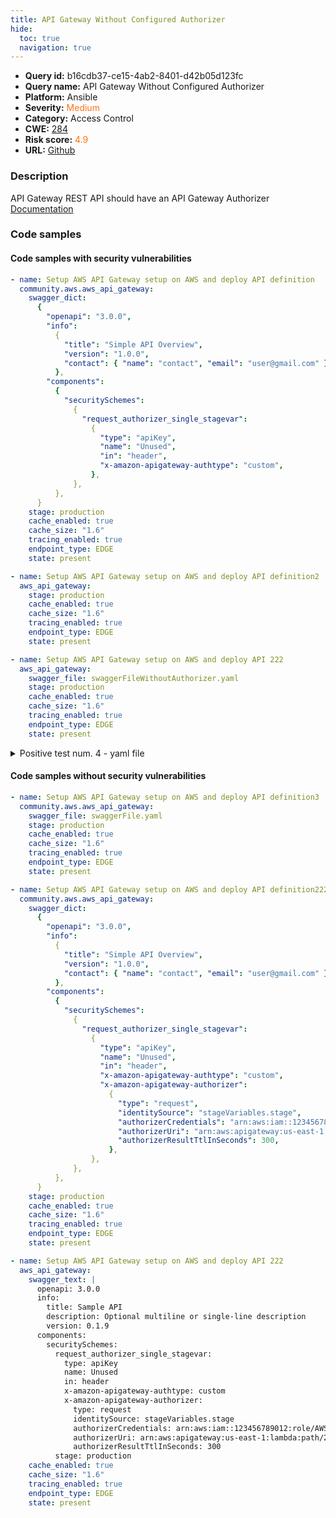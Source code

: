 ```yaml
---
title: API Gateway Without Configured Authorizer
hide:
  toc: true
  navigation: true
---
```


<style>
  .highlight .hll {
    background-color: #ff171742;
  }
  .md-content {
    max-width: 1100px;
    margin: 0 auto;
  }
</style>

-   **Query id:** b16cdb37-ce15-4ab2-8401-d42b05d123fc
-   **Query name:** API Gateway Without Configured Authorizer
-   **Platform:** Ansible
-   **Severity:** <span style="color:#ff7213">Medium</span>
-   **Category:** Access Control
-   **CWE:** <a href="https://cwe.mitre.org/data/definitions/284.html" onclick="newWindowOpenerSafe(event, 'https://cwe.mitre.org/data/definitions/284.html')">284</a>
-   **Risk score:** <span style="color:#ff7213">4.9</span>
-   **URL:** [Github](https://github.com/Checkmarx/kics/tree/master/assets/queries/ansible/aws/api_gateway_without_configured_authorizer)

### Description
API Gateway REST API should have an API Gateway Authorizer<br>
[Documentation](https://docs.ansible.com/ansible/latest/collections/community/aws/aws_api_gateway_module.html)

### Code samples
#### Code samples with security vulnerabilities
```yaml title="Positive test num. 1 - yaml file" hl_lines="3"
- name: Setup AWS API Gateway setup on AWS and deploy API definition
  community.aws.aws_api_gateway:
    swagger_dict:
      {
        "openapi": "3.0.0",
        "info":
          {
            "title": "Simple API Overview",
            "version": "1.0.0",
            "contact": { "name": "contact", "email": "user@gmail.com" },
          },
        "components":
          {
            "securitySchemes":
              {
                "request_authorizer_single_stagevar":
                  {
                    "type": "apiKey",
                    "name": "Unused",
                    "in": "header",
                    "x-amazon-apigateway-authtype": "custom",
                  },
              },
          },
      }
    stage: production
    cache_enabled: true
    cache_size: "1.6"
    tracing_enabled: true
    endpoint_type: EDGE
    state: present

```
```yaml title="Positive test num. 2 - yaml file" hl_lines="2"
- name: Setup AWS API Gateway setup on AWS and deploy API definition2
  aws_api_gateway:
    stage: production
    cache_enabled: true
    cache_size: "1.6"
    tracing_enabled: true
    endpoint_type: EDGE
    state: present

```
```yaml title="Positive test num. 3 - yaml file" hl_lines="3"
- name: Setup AWS API Gateway setup on AWS and deploy API 222
  aws_api_gateway:
    swagger_file: swaggerFileWithoutAuthorizer.yaml
    stage: production
    cache_enabled: true
    cache_size: "1.6"
    tracing_enabled: true
    endpoint_type: EDGE
    state: present

```
<details><summary>Positive test num. 4 - yaml file</summary>

```yaml hl_lines="3"
- name: Setup AWS API Gateway setup on AWS and deploy API 222
  aws_api_gateway:
    swagger_text: |
      openapi: 3.0.0
      info:
        title: Sample API
        description: Optional multiline or single-line description
        version: 0.1.9
      components:
        ssecuritySchemes:
          request_authorizer_single_stagevar:
            type: apiKey
            name: Unused
            in: header
            x-amazon-apigateway-authtype: custom
    stage: production
    cache_enabled: true
    cache_size: "1.6"
    tracing_enabled: true
    endpoint_type: EDGE
    state: present

```
</details>


#### Code samples without security vulnerabilities
```yaml title="Negative test num. 1 - yaml file"
- name: Setup AWS API Gateway setup on AWS and deploy API definition3
  community.aws.aws_api_gateway:
    swagger_file: swaggerFile.yaml
    stage: production
    cache_enabled: true
    cache_size: "1.6"
    tracing_enabled: true
    endpoint_type: EDGE
    state: present

```
```yaml title="Negative test num. 2 - yaml file"
- name: Setup AWS API Gateway setup on AWS and deploy API definition22222
  community.aws.aws_api_gateway:
    swagger_dict:
      {
        "openapi": "3.0.0",
        "info":
          {
            "title": "Simple API Overview",
            "version": "1.0.0",
            "contact": { "name": "contact", "email": "user@gmail.com" },
          },
        "components":
          {
            "securitySchemes":
              {
                "request_authorizer_single_stagevar":
                  {
                    "type": "apiKey",
                    "name": "Unused",
                    "in": "header",
                    "x-amazon-apigateway-authtype": "custom",
                    "x-amazon-apigateway-authorizer":
                      {
                        "type": "request",
                        "identitySource": "stageVariables.stage",
                        "authorizerCredentials": "arn:aws:iam::123456789012:role/AWSepIntegTest-CS-LambdaRole",
                        "authorizerUri": "arn:aws:apigateway:us-east-1:lambda:path/2015-03-31/functions/arn:aws:lambda:us-east-1:123456789012:function:APIGateway-Request-Authorizer:vtwo/invocations",
                        "authorizerResultTtlInSeconds": 300,
                      },
                  },
              },
          },
      }
    stage: production
    cache_enabled: true
    cache_size: "1.6"
    tracing_enabled: true
    endpoint_type: EDGE
    state: present

```
```yaml title="Negative test num. 3 - yaml file"
- name: Setup AWS API Gateway setup on AWS and deploy API 222
  aws_api_gateway:
    swagger_text: |
      openapi: 3.0.0
      info:
        title: Sample API
        description: Optional multiline or single-line description
        version: 0.1.9
      components:
        securitySchemes:
          request_authorizer_single_stagevar:
            type: apiKey
            name: Unused
            in: header
            x-amazon-apigateway-authtype: custom
            x-amazon-apigateway-authorizer:
              type: request
              identitySource: stageVariables.stage
              authorizerCredentials: arn:aws:iam::123456789012:role/AWSepIntegTest-CS-LambdaRole
              authorizerUri: arn:aws:apigateway:us-east-1:lambda:path/2015-03-31/functions/arn:aws:lambda:us-east-1:123456789012:function:APIGateway-Request-Authorizer:vtwo/invocations
              authorizerResultTtlInSeconds: 300
          stage: production
    cache_enabled: true
    cache_size: "1.6"
    tracing_enabled: true
    endpoint_type: EDGE
    state: present

```

